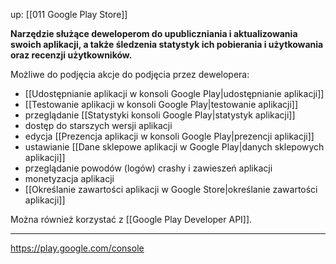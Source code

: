 up: [[011 Google Play Store]]

**Narzędzie służące deweloperom do upubliczniania i aktualizowania swoich aplikacji, a także śledzenia statystyk ich pobierania i użytkowania oraz recenzji użytkowników.** 

Możliwe do podjęcia akcje do podjęcia przez dewelopera:

- [[Udostępnianie aplikacji w konsoli Google Play|udostępnianie aplikacji]]
- [[Testowanie aplikacji w konsoli Google Play|testowanie aplikacji]]
- przeglądanie [[Statystyki konsoli Google Play|statystyk aplikacji]]
- dostęp do starszych wersji aplikacji
- edycja [[Prezencja aplikacji w konsoli Google Play|prezencji aplikacji]]
- ustawianie [[Dane sklepowe aplikacji w Google Play|danych sklepowych aplikacji]]
- przeglądanie powodów (logów) crashy i zawieszeń aplikacji
- monetyzacja aplikacji
- [[Określanie zawartości aplikacji w Google Store|określanie zawartości aplikacji]]

Można również korzystać z [[Google Play Developer API]].

---
https://play.google.com/console